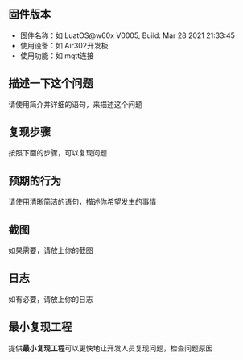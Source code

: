## 固件版本

 - 固件名称：如 LuatOS@w60x V0005, Build: Mar 28 2021 21:33:45
 - 使用设备：如 Air302开发板
 - 使用功能：如 mqtt连接

## 描述一下这个问题

请使用简介并详细的语句，来描述这个问题

## 复现步骤

按照下面的步骤，可以复现问题

## 预期的行为

请使用清晰简洁的语句，描述你希望发生的事情

## 截图

如果需要，请放上你的截图

## 日志

如有必要，请放上你的日志

## 最小复现工程

提供**最小复现工程**可以更快地让开发人员复现问题，检查问题原因

